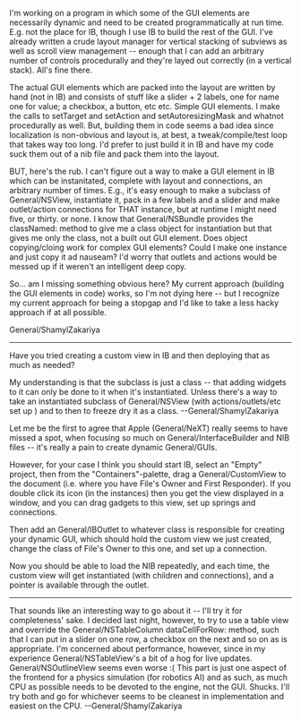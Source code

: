 I'm working on a program in which some of the GUI elements are necessarily dynamic and need to be created programmatically at run time. E.g. not the place for IB, though I use IB to build the rest of the GUI. I've already written a crude layout manager for vertical stacking of subviews as well as scroll view management -- enough that I can add an arbitrary number of controls procedurally and they're layed out correctly (in a vertical stack). All's fine there.

The actual GUI elements which are packed into the layout are written by hand (not in IB) and consists of stuff like a slider + 2 labels, one for name one for value; a checkbox, a button, etc etc. Simple GUI elements. I make the calls to setTarget and setAction and setAutoresizingMask and whatnot procedurally as well. But, building them in code seems a bad idea since localization is non-obvious and layout is, at best, a tweak/compile/test loop that takes way too long. I'd prefer to just build it in IB and have my code suck them out of a nib file and pack them into the layout.

BUT, here's the rub. I can't figure out a way to make a GUI element in IB which can be instanitated, complete with layout and connections, an arbitrary number of times. E.g., it's easy enough to make a subclass of General/NSView, instantiate it, pack in a few labels and a slider and make outlet/action connections for THAT instance, but at runtime I might need five, or thirty. or none. I know that General/NSBundle provides the classNamed: method to give me a class object for instantiation but that gives me only the class, not a built out GUI element. Does object copying/cloing work for complex GUI elements? Could I make one instance and just copy it ad nauseam? I'd worry that outlets and actions would be messed up if it weren't an intelligent deep copy.

So... am I missing something obvious here? My current approach (building the GUI elements in code) works, so I'm not dying here -- but I recognize my current approach for being a stopgap and I'd like to take a less hacky approach if at all possible.

General/ShamylZakariya

----

Have you tried creating a custom view in IB and then deploying that as much as needed?

My understanding is that the subclass is just a class -- that adding widgets to it can only be done to it when it's instantiated. Unless there's a way to take an instantiated subclass of General/NSView (with actions/outlets/etc set up ) and to then to freeze dry it as a class. --General/ShamylZakariya

Let me be the first to agree that Apple (General/NeXT) really seems to have missed a spot, when focusing so much on General/InterfaceBuilder and NIB files -- it's really a pain to create dynamic General/GUIs.

However, for your case I think you should start IB, select an "Empty" project, then from the "Containers"-palette, drag a General/CustomView to the document (i.e. where you have File's Owner and First Responder). If you double click its icon (in the instances) then you get the view displayed in a window, and you can drag gadgets to this view, set up springs and connections.

Then add an General/IBOutlet to whatever class is responsible for creating your dynamic GUI, which should hold the custom view we just created, change the class of File's Owner to this one, and set up a connection.

Now you should be able to load the NIB repeatedly, and each time, the custom view will get instantiated (with children and connections), and a pointer is available through the outlet.

----

That sounds like an interesting way to go about it -- I'll try it for completeness' sake. I decided last night, however, to try to use a table view and override the General/NSTableColumn dataCellForRow: method, such that I can put in a slider on one row, a checkbox on the next and so on as is appropriate. I'm concerned about performance, however, since in my experience General/NSTableView's a bit of a hog for live updates. General/NSOutlineView seems even worse :(  This part is just one aspect of the frontend for a physics simulation (for robotics AI) and as such, as much CPU as possible needs to be devoted to the engine, not the GUI. Shucks. I'll try both and go for whichever seems to be cleanest in implementation and easiest on the CPU. 
--General/ShamylZakariya